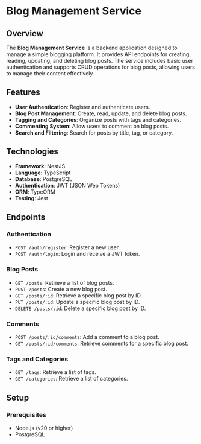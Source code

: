 # Blog Management Service

## Overview

The **Blog Management Service** is a backend application designed to manage a simple blogging platform. It provides API endpoints for creating, reading, updating, and deleting blog posts. The service includes basic user authentication and supports CRUD operations for blog posts, allowing users to manage their content effectively.

## Features

- **User Authentication**: Register and authenticate users.
- **Blog Post Management**: Create, read, update, and delete blog posts.
- **Tagging and Categories**: Organize posts with tags and categories.
- **Commenting System**: Allow users to comment on blog posts.
- **Search and Filtering**: Search for posts by title, tag, or category.

## Technologies

- **Framework**: NestJS
- **Language**: TypeScript
- **Database**: PostgreSQL
- **Authentication**: JWT (JSON Web Tokens)
- **ORM**: TypeORM
- **Testing**: Jest

## Endpoints

### **Authentication**

- `POST /auth/register`: Register a new user.
- `POST /auth/login`: Login and receive a JWT token.

### **Blog Posts**

- `GET /posts`: Retrieve a list of blog posts.
- `POST /posts`: Create a new blog post.
- `GET /posts/:id`: Retrieve a specific blog post by ID.
- `PUT /posts/:id`: Update a specific blog post by ID.
- `DELETE /posts/:id`: Delete a specific blog post by ID.

### **Comments**

- `POST /posts/:id/comments`: Add a comment to a blog post.
- `GET /posts/:id/comments`: Retrieve comments for a specific blog post.

### **Tags and Categories**

- `GET /tags`: Retrieve a list of tags.
- `GET /categories`: Retrieve a list of categories.

## Setup

### Prerequisites

- Node.js (v20 or higher)
- PostgreSQL